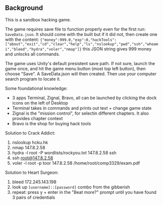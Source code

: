 ## Background

This is a sandbox hacking game.

The game requires save file to function properly even for the first run: `SaveData.json`.
It should come with the built but if it did not, then create one with the content:
`{"money":999.0,"exp":0,"hackTools":["about","exit","cd","clear","help","ls","nslookup","pwd","ssh","whoami","bleed","hydra","voler","nmap"]}`
this JSON string gives 999 money and unlocks all commands.

The game uses Unity's default presistent save path. If not sure, launch the game once, and hit the game menu button (most top left button), then choose "Save". A SaveData.json will then created. Then use your computer search program to locate it.

Some foundational knowledge:
- 3 apps Terminal, Zignal, Bravo, all can be launched by clicking the dock icons on the left of Desktop
- Terminal takes in commands and prints out text + change game state
- Zignal is the "mission control", for selectin different chapters. It also provides chapter context
- Bravo is the shop for buying hack tools

Solution to Crack Addict:
1. nslookup hcku.hk
2. nmap 147.8.2.58
3. hydra -l root -P wordlists/rockyou.txt 147.8.2.58 ssh
4. ssh root@147.8.2.58
5. voler -l root -p toor 147.8.2.58 /home/root/comp3329/exam.pdf

Solution to Heart Surgeon:
1. bleed 172.245.143.198
2. look up `[username]::[password]` combo from the gibberish
3. repeat: press y + enter in the "Beat more?" prompt until you have found 3 pairs of credentials
